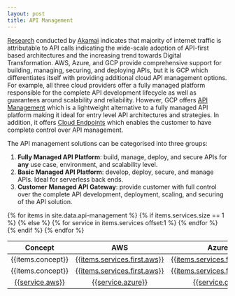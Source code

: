 ```yaml
---
layout: post
title: API Management
---
```


[Research](https://www.akamai.com/newsroom/press-release/state-of-the-internet-security-retail-attacks-and-api-traffic)
conducted by [Akamai](https://www.akamai.com) indicates that majority
of internet traffic is attributable to API calls indicating the
wide-scale adoption of API-first based architectures and the
increasing trend towards Digital Transformation. AWS, Azure, and GCP
provide comprehensive support for building, managing, securing, and
deploying APIs, but it is GCP which differentiates itself with
providing additional cloud API management options. For example, all
three cloud providers offer a fully managed platform responsible for
the complete API development lifecycle as well as guarantees around
scalability and reliability. However, GCP offers [API
Management](https://cloud.google.com/api-gateway) which is a
lightweight alternative to a fully managed API platform making it
ideal for entry level API architectures and strategies. In addition,
it offers [Cloud Endpoints](https://cloud.google.com/endpoints) which
enables the customer to have complete control over API management.

The API management solutions can be categorised into three groups:

1. **Fully Managed API Platform**: build, manage, deploy, and secure
APIs for **any** use case, environment, and scalability level.
2. **Basic Managed API Platform**: develop, deploy, secure, and manage
   APIs. Ideal for serverless back ends.
3. **Customer Managed API Gateway**: provide customer with full
   control over the complete API development, deployment, scaling, and
   securing of the API solution.

<table>
 <thead>
  <tr>
   <th>Concept</th>
   <th>AWS</th>
   <th>Azure</th>
   <th>GCP</th>
  </tr>
 </thead>
 <tbody>
  {% for items in site.data.api-management %}
  {% if  items.services.size == 1 %}
   <tr>
    <td>{{items.concept}}</td>
    <td><a href="{{items.services.first.aws-url}}">{{items.services.first.aws}}</a></td>
    <td><a href="{{items.services.first.azure-url}}">{{items.services.first.azure}}</a></td>
    <td><a href="{{items.services.first.gcp-url}}">{{items.services.first.gcp}}</a></td>
   </tr>
  {% else %}
   <tr>
    <td rowspan="{{items.services.size}}">{{items.concept}}</td>
    <td style="text-align: center; vertical-align: middle;"><a href="{{items.services.first.aws-url}}">{{items.services.first.aws}}</a></td>
    <td style="text-align: center; vertical-align: middle;"><a href="{{items.services.first.azure-url}}">{{items.services.first.azure}}</a></td>
    <td style="text-align: center; vertical-align: middle;"><a href="{{items.services.first.gcp-url}}">{{items.services.first.gcp}}</a></td>
   </tr>
  {% for service in items.services offset:1 %}
   <tr>
    <td style="text-align: center; vertical-align: middle;"><a href="{{service.aws-url}}">{{service.aws}}</a></td>
    <td style="text-align: center; vertical-align: middle;"><a href="{{service.azure-url}}">{{service.azure}}</a></td>
    <td style="text-align: center; vertical-align: middle;"><a href="{{service.gcp-url}}">{{service.gcp}}</a></td>
   </tr>
  {% endfor %}
  {% endif %}
  {% endfor %}
 </tbody>
</table>
